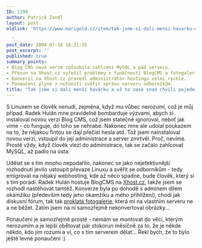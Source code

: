 ```yaml
---
ID: 1199
author: Patrick Zandl
layout: post
oldlink: 'https://www.marigold.cz/item/tak-jsme-si-dali-mensi-havarku-a-uz-to-zase-snad-chvili-pojede

  '
post_date: 2004-07-16 16:21:35
post_excerpt: ''
published: true
summary_points:
- Blog CMS nová verze způsobila zahlcení MySQL a pád serveru.
- Přesun na Xhost.cz vyřešil problémy s funkčností BlogCMS a fotogalerie.
- Konverzi na Xhost.cz provedl administrátor hostingu velmi rychle.
- Ponaučení plyne z nutnosti svěřit správu serveru odborníkům.
title: "Tak jsme si dali menší havárku a už to zase snad chvíli pojede…"
---
```


<p>
S Linuxem se člověk nenudí, zejména, když mu vůbec nerozumí, což je můj případ. Radek Hulán mne pravidelně bombarduje výzvami, abych si instaloval novou verzi Blog CMS, což jsem statečně ignoroval, neboť jak víme - co funguje, do toho se nehrabe. Nakonec mne ale udolal poukazem na to, že nějakou fintou se dají přečíst hesla atd. Tož jsem nainstaloval novou verzi, vstoupil do její administrace a server zmrtvěl. Proč, nevíme. Prostě vždy, když člověk vlezl do administrace, tak se začalo zahlcovat MySQL, až padlo na ústa. </p>

<p>
Udělat se s tím mnoho nepodařilo, nakonec se jako nejefektivnější rozhodnutí jevilo ustoupit převaze Linuxu a svěřit se odborníkům - tedy emigrovat na nějaký webhosting, kde až něco spadne, bude člověk, který si s tím poradí. Radek Hulán hostuje BlogCMS na <a href="http://www.Xhost.cz">Xhost.cz</a>, takže jsem se rozhodl nastěhovat tamtéž. Konverze byla po dohodě s adminem dílem okamžiku (především tedy jeho okamžiku a mého přihlížení), chodí jak diskusní fórum, tak tak <a href="/foto/">proklatá fotogalerie</a>, která mi na vlastním serveru ne a ne běžet. Zatím jsem na ni samozřejmě nekonvertoval obrázky... </p>

<p>
Ponaučení je samozřejmě prosté - nemám se montovat do věcí, kterým nerozumím a je lepší obětovat pár stokorun měsíčně za to, že je někde někdo, kdo jim rozumí a ví, co s tím serverem dělat... Řekl bych, že to bylo ještě levné ponaučení :)
</p>